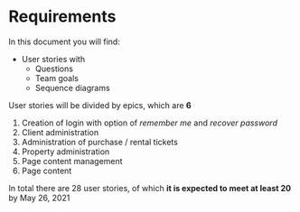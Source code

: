 # Requirements

In this document you will find:
* User stories with
    * Questions
    * Team goals
    * Sequence diagrams

User stories will be divided by epics, which are **6**
1. Creation of login with option of *remember me* and *recover password*
2. Client administration
3. Administration of purchase / rental tickets
4. Property administration
5. Page content management
6. Page content

In total there are 28 user stories, of which **it is expected to meet at least 20** by May 26, 2021